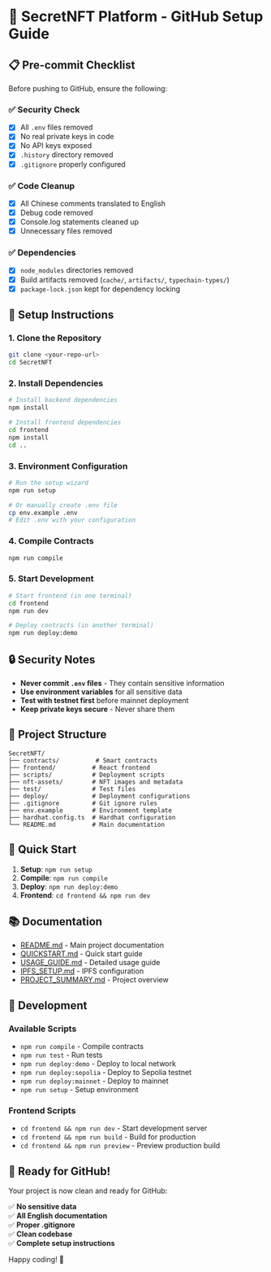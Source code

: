 # 🚀 SecretNFT Platform - GitHub Setup Guide

## 📋 Pre-commit Checklist

Before pushing to GitHub, ensure the following:

### ✅ Security Check
- [x] All `.env` files removed
- [x] No real private keys in code
- [x] No API keys exposed
- [x] `.history` directory removed
- [x] `.gitignore` properly configured

### ✅ Code Cleanup
- [x] All Chinese comments translated to English
- [x] Debug code removed
- [x] Console.log statements cleaned up
- [x] Unnecessary files removed

### ✅ Dependencies
- [x] `node_modules` directories removed
- [x] Build artifacts removed (`cache/`, `artifacts/`, `typechain-types/`)
- [x] `package-lock.json` kept for dependency locking

## 🔧 Setup Instructions

### 1. Clone the Repository
```bash
git clone <your-repo-url>
cd SecretNFT
```

### 2. Install Dependencies
```bash
# Install backend dependencies
npm install

# Install frontend dependencies
cd frontend
npm install
cd ..
```

### 3. Environment Configuration
```bash
# Run the setup wizard
npm run setup

# Or manually create .env file
cp env.example .env
# Edit .env with your configuration
```

### 4. Compile Contracts
```bash
npm run compile
```

### 5. Start Development
```bash
# Start frontend (in one terminal)
cd frontend
npm run dev

# Deploy contracts (in another terminal)
npm run deploy:demo
```

## 🔒 Security Notes

- **Never commit `.env` files** - They contain sensitive information
- **Use environment variables** for all sensitive data
- **Test with testnet first** before mainnet deployment
- **Keep private keys secure** - Never share them

## 📁 Project Structure

```
SecretNFT/
├── contracts/          # Smart contracts
├── frontend/          # React frontend
├── scripts/           # Deployment scripts
├── nft-assets/        # NFT images and metadata
├── test/              # Test files
├── deploy/            # Deployment configurations
├── .gitignore         # Git ignore rules
├── env.example        # Environment template
├── hardhat.config.ts  # Hardhat configuration
└── README.md          # Main documentation
```

## 🚀 Quick Start

1. **Setup**: `npm run setup`
2. **Compile**: `npm run compile`
3. **Deploy**: `npm run deploy:demo`
4. **Frontend**: `cd frontend && npm run dev`

## 📚 Documentation

- [README.md](README.md) - Main project documentation
- [QUICKSTART.md](QUICKSTART.md) - Quick start guide
- [USAGE_GUIDE.md](USAGE_GUIDE.md) - Detailed usage guide
- [IPFS_SETUP.md](IPFS_SETUP.md) - IPFS configuration
- [PROJECT_SUMMARY.md](PROJECT_SUMMARY.md) - Project overview

## 🔧 Development

### Available Scripts
- `npm run compile` - Compile contracts
- `npm run test` - Run tests
- `npm run deploy:demo` - Deploy to local network
- `npm run deploy:sepolia` - Deploy to Sepolia testnet
- `npm run deploy:mainnet` - Deploy to mainnet
- `npm run setup` - Setup environment

### Frontend Scripts
- `cd frontend && npm run dev` - Start development server
- `cd frontend && npm run build` - Build for production
- `cd frontend && npm run preview` - Preview production build

## 🎯 Ready for GitHub!

Your project is now clean and ready for GitHub:

✅ **No sensitive data**  
✅ **All English documentation**  
✅ **Proper .gitignore**  
✅ **Clean codebase**  
✅ **Complete setup instructions**

Happy coding! 🚀
